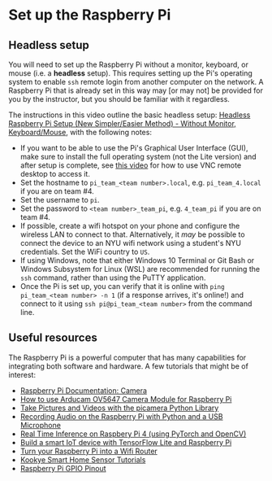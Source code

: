 # Set up the Raspberry Pi

## Headless setup

You will need to set up the Raspberry Pi without a monitor, keyboard, or mouse (i.e. a **headless** setup). This requires setting up the Pi's operating system to enable `ssh` remote login from another computer on the network. A Raspberry Pi that is already set in this way may [or may not] be provided for you by the instructor, but you should be familiar with it regardless.

The instructions in this video outline the basic headless setup: [Headless Raspberry Pi Setup (New Simpler/Easier Method) - Without Monitor, Keyboard/Mouse](https://www.youtube.com/watch?v=u8bbp79haN4), with the following notes:

- If you want to be able to use the Pi's Graphical User Interface (GUI), make sure to install the full operating system (not the Lite version) and after setup is complete, see [this video](https://www.youtube.com/watch?v=9fEnvDgxwbI) for how to use VNC remote desktop to access it.
- Set the hostname to `pi_team_<team number>.local`, e.g. `pi_team_4.local` if you are on team #4.
- Set the username to `pi`.
- Set the password to `<team number>_team_pi`, e.g. `4_team_pi` if you are on team #4.
- If possible, create a wifi hotspot on your phone and configure the wireless LAN to connect to that. Alternatively, it _may_ be possible to connect the device to an NYU wifi network using a student's NYU credentials. Set the WiFi country to `US`.
- If using Windows, note that either Windows 10 Terminal or Git Bash or Windows Subsystem for Linux (WSL) are recommended for running the `ssh` command, rather than using the PuTTY application.
- Once the Pi is set up, you can verify that it is online with `ping pi_team_<team number> -n 1` (if a response arrives, it's online!) and connect to it using `ssh pi@pi_team_<team number>` from the command line.

## Useful resources

The Raspberry Pi is a powerful computer that has many capabilities for integrating both software and hardware. A few tutorials that might be of interest:

- [Raspberry Pi Documentation: Camera](https://www.raspberrypi.com/documentation/accessories/camera.html)
- [How to use Arducam OV5647 Camera Module for Raspberry Pi](https://www.youtube.com/watch?v=ZZmvfTklReA)
- [Take Pictures and Videos with the picamera Python Library](https://roboticsbackend.com/raspberry-pi-camera-picamera-python-library/)
- [Recording Audio on the Raspberry Pi with Python and a USB Microphone](https://makersportal.com/blog/2018/8/23/recording-audio-on-the-raspberry-pi-with-python-and-a-usb-microphone)
- [Real Time Inference on Raspbery Pi 4 (using PyTorch and OpenCV)](https://pytorch.org/tutorials/intermediate/realtime_rpi.html)
- [Build a smart IoT device with TensorFlow Lite and Raspberry Pi](https://www.youtube.com/watch?v=Lyh84KMqUPI)
- [Turn your Raspberry Pi into a Wifi Router](https://www.youtube.com/watch?v=laeOmNDE-Ac)
- [Kookye Smart Home Sensor Tutorials](https://kookye.com/2016/08/01/smart-home-sensor-kit-for-arduinoraspberry-pi/)
- [Raspberry Pi GPIO Pinout](https://projects-raspberry.com/raspberry-pi-4-pinout/)
